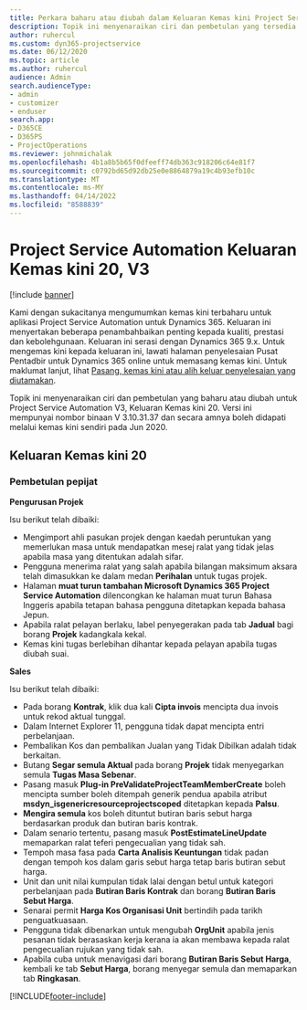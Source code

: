 ```yaml
---
title: Perkara baharu atau diubah dalam Keluaran Kemas kini Project Service Automation 20, V3
description: Topik ini menyenaraikan ciri dan pembetulan yang tersedia dalam Keluaran Kemas kini Project Service Automation 20, V3
author: ruhercul
ms.custom: dyn365-projectservice
ms.date: 06/12/2020
ms.topic: article
ms.author: ruhercul
audience: Admin
search.audienceType:
- admin
- customizer
- enduser
search.app:
- D365CE
- D365PS
- ProjectOperations
ms.reviewer: johnmichalak
ms.openlocfilehash: 4b1a8b5b65f0dfeeff74db363c918206c64e81f7
ms.sourcegitcommit: c0792bd65d92db25e0e8864879a19c4b93efb10c
ms.translationtype: MT
ms.contentlocale: ms-MY
ms.lasthandoff: 04/14/2022
ms.locfileid: "8588839"
---
```

# <a name="project-service-automation-update-release-20-v3"></a>Project Service Automation Keluaran Kemas kini 20, V3

[!include [banner](../includes/psa-now-project-operations.md)]

Kami dengan sukacitanya mengumumkan kemas kini terbaharu untuk aplikasi Project Service Automation untuk Dynamics 365. Keluaran ini menyertakan beberapa penambahbaikan penting kepada kualiti, prestasi dan kebolehgunaan. Keluaran ini serasi dengan Dynamics 365 9.x. Untuk mengemas kini kepada keluaran ini, lawati halaman penyelesaian Pusat Pentadbir untuk Dynamics 365 online untuk memasang kemas kini. Untuk maklumat lanjut, lihat [Pasang, kemas kini atau alih keluar penyelesaian yang diutamakan](/power-platform/admin/install-remove-preferred-solution).

Topik ini menyenaraikan ciri dan pembetulan yang baharu atau diubah untuk Project Service Automation V3, Keluaran Kemas kini 20. Versi ini mempunyai nombor binaan V 3.10.31.37 dan secara amnya boleh didapati melalui kemas kini sendiri pada Jun 2020.

## <a name="update-release-20"></a>Keluaran Kemas kini 20

### <a name="bug-fixes"></a>Pembetulan pepijat

**Pengurusan Projek**

Isu berikut telah dibaiki:

- Mengimport ahli pasukan projek dengan kaedah peruntukan yang memerlukan masa untuk mendapatkan mesej ralat yang tidak jelas apabila masa yang ditentukan adalah sifar.
- Pengguna menerima ralat yang salah apabila bilangan maksimum aksara telah dimasukkan ke dalam medan **Perihalan** untuk tugas projek.
- Halaman **muat turun tambahan Microsoft Dynamics 365 Project Service Automation** dilencongkan ke halaman muat turun Bahasa Inggeris apabila tetapan bahasa pengguna ditetapkan kepada bahasa Jepun.
- Apabila ralat pelayan berlaku, label penyegerakan pada tab **Jadual** bagi borang **Projek** kadangkala kekal.
- Kemas kini tugas berlebihan dihantar kepada pelayan apabila tugas diubah suai.

**Sales**

Isu berikut telah dibaiki:

- Pada borang **Kontrak**, klik dua kali  **Cipta invois** mencipta dua invois untuk rekod aktual tunggal.
- Dalam Internet Explorer 11, pengguna tidak dapat mencipta entri perbelanjaan.
- Pembalikan Kos dan pembalikan Jualan yang Tidak Dibilkan adalah tidak berkaitan.
- Butang **Segar semula Aktual** pada borang **Projek** tidak menyegarkan semula **Tugas Masa Sebenar**.
- Pasang masuk **Plug-in PreValidateProjectTeamMemberCreate** boleh mencipta sumber boleh ditempah generik pendua apabila atribut **msdyn_isgenericresourceprojectscoped** ditetapkan kepada **Palsu**.
- **Mengira semula** kos boleh dituntut butiran baris sebut harga berdasarkan produk dan butiran baris kontrak.
- Dalam senario tertentu, pasang masuk **PostEstimateLineUpdate** memaparkan ralat teferi pengecualian yang tidak sah.
- Tempoh masa fasa pada **Carta Analisis Keuntungan** tidak padan dengan tempoh kos dalam garis sebut harga tetap baris butiran sebut harga.
- Unit dan unit nilai kumpulan tidak lalai dengan betul untuk kategori perbelanjaan pada **Butiran Baris Kontrak** dan borang **Butiran Baris Sebut Harga**.
- Senarai permit **Harga Kos Organisasi Unit** bertindih pada tarikh penguatkuasaan.
- Pengguna tidak dibenarkan untuk mengubah **OrgUnit** apabila jenis pesanan tidak berasaskan kerja kerana ia akan membawa kepada ralat pengecualian rujukan yang tidak sah.
- Apabila cuba untuk menavigasi dari borang **Butiran Baris Sebut Harga**, kembali ke tab **Sebut Harga**, borang menyegar semula dan memaparkan tab **Ringkasan**.


[!INCLUDE[footer-include](../includes/footer-banner.md)]
